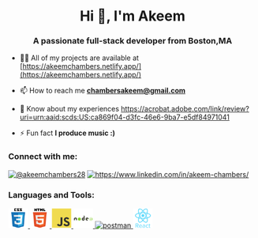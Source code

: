 <h1 align="center">Hi 👋,  I'm Akeem</h1>
<h3 align="center">A passionate full-stack developer from Boston,MA</h3>

- 👨‍💻 All of my projects are available at [https://akeemchambers.netlify.app/](https://akeemchambers.netlify.app/)

- 📫 How to reach me **chambersakeem@gmail.com**

- 📄 Know about my experiences https://acrobat.adobe.com/link/review?uri=urn:aaid:scds:US:ca869f04-d3fc-46e6-9ba7-e5df84971041

- ⚡ Fun fact **I produce music :)**

<h3 align="left">Connect with me:</h3>
<p align="left">
<a href="https://twitter.com/@akeemchambers28" target="blank"><img align="center" src="https://raw.githubusercontent.com/rahuldkjain/github-profile-readme-generator/master/src/images/icons/Social/twitter.svg" alt="@akeemchambers28" height="30" width="40" /></a>
<a href="https://linkedin.com/in/https://www.linkedin.com/in/akeem-chambers/" target="blank"><img align="center" src="https://raw.githubusercontent.com/rahuldkjain/github-profile-readme-generator/master/src/images/icons/Social/linked-in-alt.svg" alt="https://www.linkedin.com/in/akeem-chambers/" height="30" width="40" /></a>
</p>

<h3 align="left">Languages and Tools:</h3>
<p align="left"> <a href="https://www.w3schools.com/css/" target="_blank" rel="noreferrer"> <img src="https://raw.githubusercontent.com/devicons/devicon/master/icons/css3/css3-original-wordmark.svg" alt="css3" width="40" height="40"/> </a> <a href="https://www.w3.org/html/" target="_blank" rel="noreferrer"> <img src="https://raw.githubusercontent.com/devicons/devicon/master/icons/html5/html5-original-wordmark.svg" alt="html5" width="40" height="40"/> </a> <a href="https://developer.mozilla.org/en-US/docs/Web/JavaScript" target="_blank" rel="noreferrer"> <img src="https://raw.githubusercontent.com/devicons/devicon/master/icons/javascript/javascript-original.svg" alt="javascript" width="40" height="40"/> </a> <a href="https://nodejs.org" target="_blank" rel="noreferrer"> <img src="https://raw.githubusercontent.com/devicons/devicon/master/icons/nodejs/nodejs-original-wordmark.svg" alt="nodejs" width="40" height="40"/> </a> <a href="https://postman.com" target="_blank" rel="noreferrer"> <img src="https://www.vectorlogo.zone/logos/getpostman/getpostman-icon.svg" alt="postman" width="40" height="40"/> </a> <a href="https://reactjs.org/" target="_blank" rel="noreferrer"> <img src="https://raw.githubusercontent.com/devicons/devicon/master/icons/react/react-original-wordmark.svg" alt="react" width="40" height="40"/> </a> </p>

